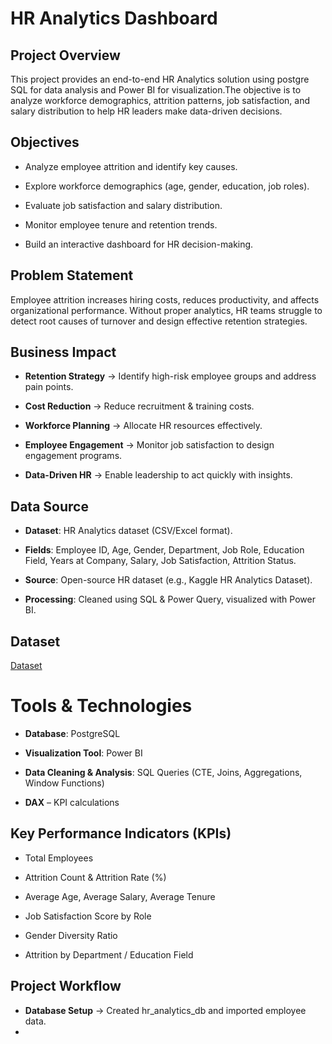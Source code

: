 # HR Analytics Dashboard
## Project Overview
This project provides an end-to-end HR Analytics solution using postgre SQL for data analysis and Power BI for visualization.The objective is to analyze workforce demographics, attrition patterns, job satisfaction, and salary distribution to help HR leaders make data-driven decisions.

## Objectives

- Analyze employee attrition and identify key causes.

- Explore workforce demographics (age, gender, education, job roles).

- Evaluate job satisfaction and salary distribution.

- Monitor employee tenure and retention trends.

- Build an interactive dashboard for HR decision-making.

## Problem Statement

Employee attrition increases hiring costs, reduces productivity, and affects organizational performance. Without proper analytics, HR teams struggle to detect root causes of turnover and design effective retention strategies.

## Business Impact

- **Retention Strategy** → Identify high-risk employee groups and address pain points.

- **Cost Reduction** → Reduce recruitment & training costs.

- **Workforce Planning** → Allocate HR resources effectively.

- **Employee Engagement** → Monitor job satisfaction to design engagement programs.

- **Data-Driven HR** → Enable leadership to act quickly with insights.

## Data Source

- **Dataset**: HR Analytics dataset (CSV/Excel format).

- **Fields**: Employee ID, Age, Gender, Department, Job Role, Education Field, Years at Company, Salary, Job Satisfaction, Attrition Status.

- **Source**: Open-source HR dataset (e.g., Kaggle HR Analytics Dataset).

- **Processing**: Cleaned using SQL & Power Query, visualized with Power BI.

## Dataset
<a href = "https://github.com/guptaanushka2306-lgtm/HR_ANALYTICS/blob/main/HR_Analytics.csv" >Dataset</a>

# Tools & Technologies

- **Database**: PostgreSQL

- **Visualization Tool**: Power BI

- **Data Cleaning & Analysis**: SQL Queries (CTE, Joins, Aggregations, Window Functions)

- **DAX** – KPI calculations

## Key Performance Indicators (KPIs)

- Total Employees

- Attrition Count & Attrition Rate (%)

- Average Age, Average Salary, Average Tenure

- Job Satisfaction Score by Role

- Gender Diversity Ratio

- Attrition by Department / Education Field

## Project Workflow

- **Database Setup** → Created hr_analytics_db and imported employee data.
- 
